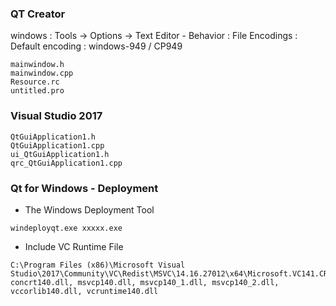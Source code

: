 ### QT Creator
windows : Tools -> Options -> Text Editor - Behavior : File Encodings : Default encoding : windows-949 / CP949
```
mainwindow.h
mainwindow.cpp
Resource.rc
untitled.pro
```

### Visual Studio 2017

```
QtGuiApplication1.h
QtGuiApplication1.cpp
ui_QtGuiApplication1.h
qrc_QtGuiApplication1.cpp
```

### Qt for Windows - Deployment

* The Windows Deployment Tool

```
windeployqt.exe xxxxx.exe
```

* Include VC Runtime File

```
C:\Program Files (x86)\Microsoft Visual Studio\2017\Community\VC\Redist\MSVC\14.16.27012\x64\Microsoft.VC141.CRT
concrt140.dll, msvcp140.dll, msvcp140_1.dll, msvcp140_2.dll, vccorlib140.dll, vcruntime140.dll
```
